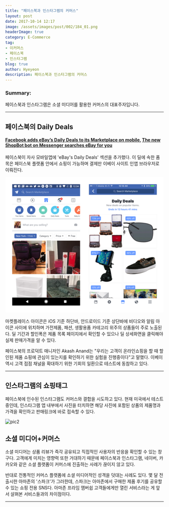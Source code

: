 ```yaml
---
title: "페이스북과 인스타그램의 커머스"
layout: post
date: 2017-10-14 12:17
image: /assets/images/post/002/184_01.png
headerImage: true
category: E-Commerce
tag:
- 이커머스
- 페이스북
- 인스타그램
blog: true
author: Hyeyeon
description: 페이스북과 인스타그램의 커머스
---
```


### Summary:

페이스북과 인스타그램은 소셜 미디어를 활용한 커머스의 대표주자입니다.

---

## 페이스북의 Daily Deals

#### [Facebook adds eBay’s Daily Deals to its Marketplace on mobile](https://techcrunch.com/2017/08/15/facebook-adds-ebays-daily-deals-to-its-marketplace-on-mobile/?ncid=rss), [The new ShopBot bot on Messenger searches eBay for you](https://techcrunch.com/2016/10/18/the-new-shopbot-bot-on-messenger-searches-ebay-for-you/)

페이스북이 자사 모바일앱에 'eBay's Daily Deals' 섹션을 추가했다. 이 딜에 속한 품목은 페이스북 플랫폼 안에서 쇼핑이 가능하며 결제만 이베이 사이트 인앱 브라우저로 이뤄진다.

![pic1](/assets/images/post/002/184_01.png)

마켓플레이스 아이콘은 iOS 기준 하단바, 안드로이드 기준 상단바에 비디오와 알림 아이콘 사이에 위치하며 가전제품, 패션, 생활용품 카테고리 위주의 상품들이 주로 노출된다. 딜 기간과 할인폭은 제품 목록 페이지에서 확인할 수 있으나 딜 상세화면을 클릭해야 실제 판매가격을 알 수 있다.

페이스북의 프로덕트 매니저인 Akash Anand는 "우리는 고객이 온라인쇼핑을 할 때 할인된 제품 쇼핑에 관심이 있는지를 확인하기 위한 실험을 진행중이다"고 말했다. 이베이 역시 고객 접점 채널을 확대하기 위한 기회의 일환으로 테스트에 동참하고 있다.

---

## 인스타그램의 쇼핑태그

페이스북에 인수된 인스타그램도 커머스와 결합을 시도하고 있다. 현재 미국에서 테스트 중인데, 인스타그램 앱 내부에서 사진을 터치하면 해당 사진에 포함된 상품의 제품명과 가격을 확인하고 판매링크에 바로 접속할 수 있다.

![pic2](https://o.aolcdn.com/images/dims?quality=100&image_uri=http%3A%2F%2Fo.aolcdn.com%2Fhss%2Fstorage%2Fmidas%2F12102f23141eb37e92dac785b6dce408%2F205731155%2Finstagram-shopping.png&client=cbc79c14efcebee57402&signature=e117f3cbe53456fb5c7e7168c0cee9bf1fb0eae2)

## 소셜 미디어+커머스

소셜 미디어는 상품 리뷰가 즉각 공유되고 직접적인 사용자의 반응을 확인할 수 있는 창구다. 고객에게 미치는 영향력 또한 거대하기 때문에 페이스북과 인스타그램, 네이버, 카카오와 같은 소셜 플랫폼이 커머스에 진출하는 사례가 끊이지 않고 있다.

반대로 전통적인 커머스 플랫폼에 소셜 미디어적인 성격을 덧대는 사례도 있다. 몇 달 전 출시한 아마존의 '스파크'가 그러한데, 스파크는 아마존에서 구매한 제품 후기를 공유할 수 있는 쇼핑 전용 SNS다. 아마존 프라임 맴버쉽 고객들에게만 열린 서비스라는 게 앞서 살펴본 서비스들과의 차이점이다.

---
